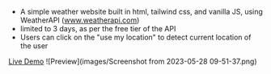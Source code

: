 -   A simple weather website built in html, tailwind css, and vanilla JS, using WeatherAPI (www.weatherapi.com)
-   limited to 3 days, as per the free tier of the API
-   Users can click on the "use my location" to detect current location of the user

[Live Demo](https://razm123.github.io/Weather-App/)
![Preview](images/Screenshot from 2023-05-28 09-51-37.png)

